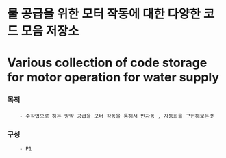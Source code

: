 # 물 공급을 위한 모터 작동에 대한 다양한 코드 모음 저장소
# Various collection of code storage for motor operation for water supply 

### 목적
        - 수작업으로 하는 양약 공급을 모터 작동을 통해서 반자동 , 자동화를 구현해보는것
        
### 구성
        - P1
